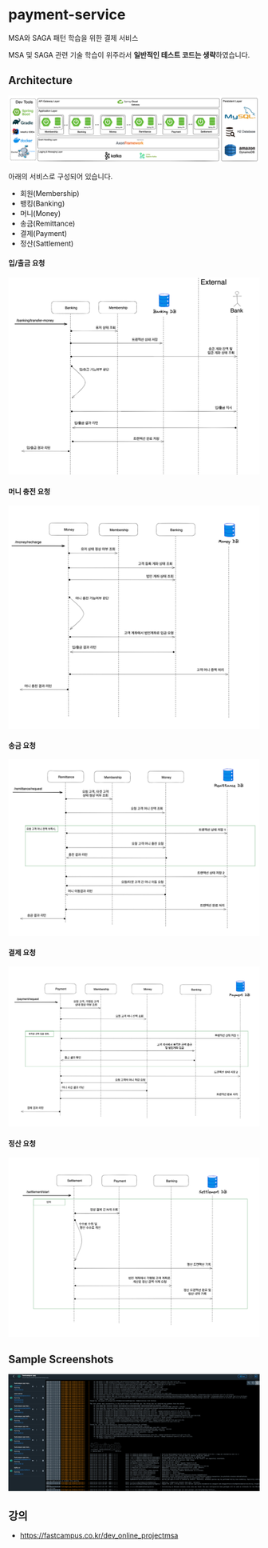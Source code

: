 # payment-service

MSA와 SAGA 패턴 학습을 위한 결제 서비스

MSA 및 SAGA 관련 기술 학습이 위주라서 **일반적인 테스트 코드는 생략**하였습니다.

## Architecture

![img.png](docs/img.png)

아래의 서비스로 구성되어 있습니다.
- 회원(Membership)
- 뱅킹(Banking)
- 머니(Money)
- 송금(Remittance)
- 결제(Payment)
- 정산(Sattlement)

#### 입/출금 요청

![img_2.png](docs/img_2.png)

#### 머니 충전 요청

![img_3.png](docs/img_3.png)

#### 송금 요청

![img_4.png](docs/img_4.png)

#### 결제 요청

![img_5.png](docs/img_5.png)

#### 정산 요청

![img_6.png](docs/img_6.png)

## Sample Screenshots

![img_1.png](docs/img_1.png)

## 강의

- https://fastcampus.co.kr/dev_online_projectmsa